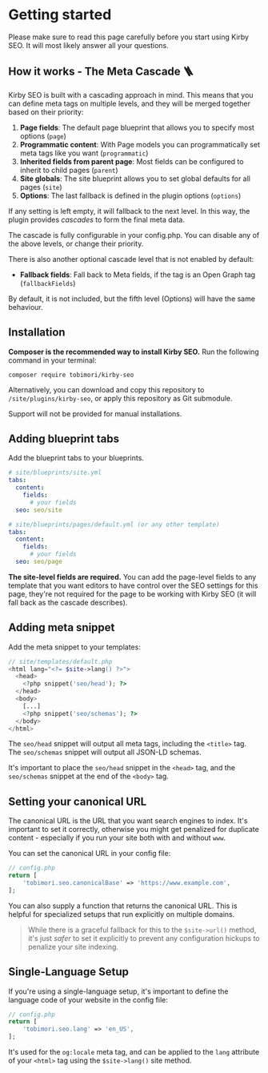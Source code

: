 # Getting started

Please make sure to read this page carefully before you start using Kirby SEO. It will most likely answer all your questions.

## How it works - The Meta Cascade 🪜

Kirby SEO is built with a cascading approach in mind. This means that you can define meta tags on multiple levels, and they will be merged together based on their priority:

1. **Page fields**: The default page blueprint that allows you to specify most options (`page`)
2. **Programmatic content**: With Page models you can programmatically set meta tags like you want (`programmatic`)
3. **Inherited fields from parent page**: Most fields can be configured to inherit to child pages (`parent`)
4. **Site globals**: The site blueprint allows you to set global defaults for all pages (`site`)
5. **Options**: The last fallback is defined in the plugin options (`options`)

If any setting is left empty, it will fallback to the next level. In this way, the plugin provides _cascades_ to form the final meta data.

The cascade is fully configurable in your config.php. You can disable any of the above levels, or change their priority.

There is also another optional cascade level that is not enabled by default:

- **Fallback fields**: Fall back to Meta fields, if the tag is an Open Graph tag (`fallbackFields`)

By default, it is not included, but the fifth level (Options) will have the same behaviour.

## Installation

**Composer is the recommended way to install Kirby SEO.** Run the following command in your terminal:

```
composer require tobimori/kirby-seo
```

Alternatively, you can download and copy this repository to `/site/plugins/kirby-seo`, or apply this repository as Git submodule.

Support will not be provided for manual installations.

## Adding blueprint tabs

Add the blueprint tabs to your blueprints.

```yaml
# site/blueprints/site.yml
tabs:
  content:
    fields:
      # your fields
  seo: seo/site
```

```yaml
# site/blueprints/pages/default.yml (or any other template)
tabs:
  content:
    fields:
      # your fields
  seo: seo/page
```

**The site-level fields are required.** You can add the page-level fields to any template that you want editors to have control over the SEO settings for this page, they're not required for the page to be working with Kirby SEO (it will fall back as the cascade describes).

## Adding meta snippet

Add the meta snippet to your templates:

```php
// site/templates/default.php
<html lang="<?= $site->lang() ?>">
  <head>
    <?php snippet('seo/head'); ?>
  </head>
  <body>
    [...]
    <?php snippet('seo/schemas'); ?>
  </body>
</html>
```

The `seo/head` snippet will output all meta tags, including the `<title>` tag. The `seo/schemas` snippet will output all JSON-LD schemas.

It's important to place the `seo/head` snippet in the `<head>` tag, and the `seo/schemas` snippet at the end of the `<body>` tag.

## Setting your canonical URL

The canonical URL is the URL that you want search engines to index. It's important to set it correctly, otherwise you might get penalized for duplicate content - especially if you run your site both with and without `www`.

You can set the canonical URL in your config file:

```php
// config.php
return [
    'tobimori.seo.canonicalBase' => 'https://www.example.com',
];
```

You can also supply a function that returns the canonical URL. This is helpful for specialized setups that run explicitly on multiple domains.

> While there is a graceful fallback for this to the `$site->url()` method, it's just _safer_ to set it explicitly to prevent any configuration hickups to penalize your site indexing.

## Single-Language Setup

If you're using a single-language setup, it's important to define the language code of your website in the config file:

```php
// config.php
return [
    'tobimori.seo.lang' => 'en_US',
];
```

It's used for the `og:locale` meta tag, and can be applied to the `lang` attribute of your `<html>` tag using the `$site->lang()` site method.
